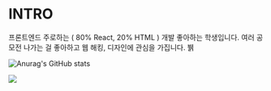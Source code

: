 # INTRO

프론트엔드 주로하는 ( 80% React, 20% HTML ) 개발 좋아하는 학생입니다.
여러 공모전 나가는 걸 좋아하고 웹 해킹, 디자인에 관심을 가집니다. 뷁

![Anurag's GitHub stats](https://github-readme-stats.vercel.app/api?username=sichu0725&show_icons=true&theme=radical)

<a href="https://opgc.me/#/users/Sichu0725" target="_blank"><img src="https://api.opgc.me/githubs/users/Sichu0725/tag/?theme=basic" /></a>
